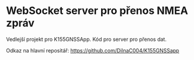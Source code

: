 # WebSocket server pro přenos NMEA zpráv

Vedlejší projekt pro K155GNSSApp.
Kód pro server pro přenos dat.

Odkaz na hlavní repositář: https://github.com/DilnaC004/K155GNSSapp